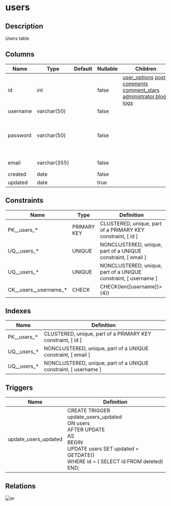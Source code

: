 # users

## Description

Users table

## Columns

| Name | Type | Default | Nullable | Children | Comment |
| ---- | ---- | ------- | -------- | -------- | ------- |
| id | int |  | false | [user_options](user_options.md) [posts](posts.md) [comments](comments.md) [comment_stars](comment_stars.md) [administrator.blogs](administrator.blogs.md) [logs](logs.md) |  
| username | varchar(50) |  | false |  |  |
| password | varchar(50) |  | false |  | long long long long long long long long long long long long long long long long long long long long long description |
| email | varchar(355) |  | false |  | ex. user@example.com |
| created | date |  | false |  |  |
| updated | date |  | true |  |  |

## Constraints

| Name | Type | Definition |
| ---- | ---- | ---------- |
| PK__users_* | PRIMARY KEY | CLUSTERED, unique, part of a PRIMARY KEY constraint, [ id ] |
| UQ__users_* | UNIQUE | NONCLUSTERED, unique, part of a UNIQUE constraint, [ email ] |
| UQ__users_* | UNIQUE | NONCLUSTERED, unique, part of a UNIQUE constraint, [ username ] |
| CK__users__username_* | CHECK | CHECK(len([username])>(4)) |

## Indexes

| Name | Definition |
| ---- | ---------- |
| PK__users_* | CLUSTERED, unique, part of a PRIMARY KEY constraint, [ id ] |
| UQ__users_* | NONCLUSTERED, unique, part of a UNIQUE constraint, [ email ] |
| UQ__users_* | NONCLUSTERED, unique, part of a UNIQUE constraint, [ username ] |

## Triggers

| Name | Definition |
| ---- | ---------- |
| update_users_updated | CREATE TRIGGER update_users_updated<br>ON users<br>AFTER UPDATE<br>AS<br>BEGIN<br>  UPDATE users SET updated = GETDATE()<br>  WHERE id = ( SELECT id FROM deleted)<br>END; |

## Relations

![er](users.svg)
